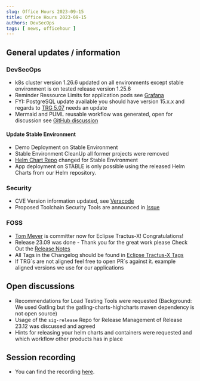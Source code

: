```yaml
---
slug: Office Hours 2023-09-15
title: Office Hours 2023-09-15
authors: DevSecOps
tags: [ news, officehour ]
---
```


## General updates / information

### DevSecOps

- k8s cluster version 1.26.6 updated on all environments except stable environment is on tested release version 1.25.6
- Reminder Ressource Limits for application pods see [Grafana](https://grafana.int.demo.catena-x.net/d/efa86fd1d0c121a26444b636a3f509a8/kubernetes-compute-resources-cluster?orgId=1&refresh=10s&from=now-7d&to=now)
- FYI: PostgreSQL update available you should have version 15.x.x and regards to [TRG 5.07](https://eclipse-tractusx.github.io/docs/release/trg-5/trg-5-07) needs an update
- Mermaid and PUML reusable workflow was generated, open for discussion see [GitHub discussion](https://github.com/eclipse-tractusx/sig-infra/discussions/19)

#### Update Stable Environment

- Demo Deployment on Stable Environment
- Stable Environment CleanUp all former projects were removed
- [Helm Chart Repo](https://eclipse-tractusx.github.io/charts/dev) changed for Stable Environment
- App deployment on STABLE is only possible using the released Helm Charts from our Helm repository.

### Security

- CVE Version information updated, see [Veracode](https://analysiscenter.veracode.com/auth/index.jsp#AnalyticsMyOrgDashboards)
- Proposed Toolchain Security Tools are announced in [Issue](https://github.com/eclipse-tractusx/sig-security/issues/9)

### FOSS

- [Tom Meyer](https://projects.eclipse.org/user/17829) is committer now for Eclipse Tractus-X! Congratulations!
- Release 23.09 was done - Thank you for the great work please Check Out the [Release Notes](https://github.com/eclipse-tractusx/tractus-x-release/blob/main/CHANGELOG.md)
- All Tags in the Changelog should be found in [Eclipse Tractus-X Tags](https://github.com/eclipse-tractusx/tractus-x-release/releases/tag/23.09)
- If TRG´s are not aligned feel free to open PR´s against it. example aligned versions we use for our applications

## Open discussions

- Recommendations for Load Testing Tools were requested (Background: We used Gatling but the gatling-charts-highcharts maven dependency is not open source)
- Usage of the `sig-release` Repo for Release Management of Release 23.12 was discussed and agreed
- Hints for releasing your helm charts and containers were requested and which workflow other products has in place

## Session recording

- You can find the
  recording [here](https://bcgcatenax.sharepoint.com/:v:/r/sites/CommunitiesofPractises/Shared%20Documents/CX-CoP%20DevSecOps/Office_Hours_Regular_Recordings/20230915_DevSecOps%20Business%20Hours-Recording.mp4?csf=1&web=1&e=yD0bVA).
